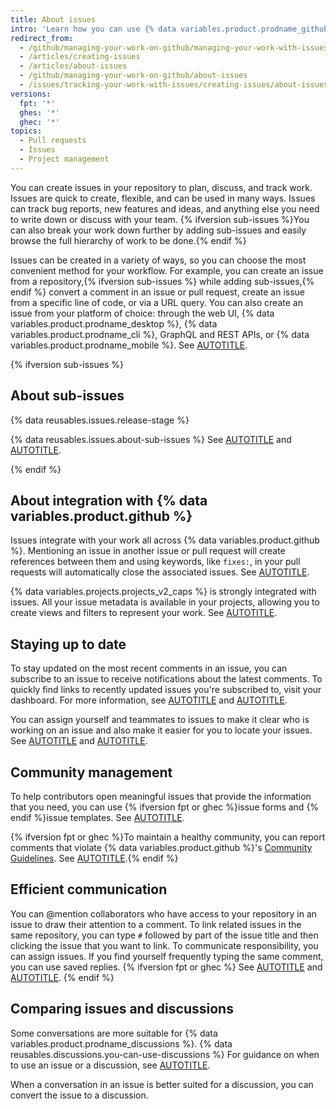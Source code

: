 ```yaml
---
title: About issues
intro: 'Learn how you can use {% data variables.product.prodname_github_issues %} to track ideas, feedback, tasks, or bugs.'
redirect_from:
  - /github/managing-your-work-on-github/managing-your-work-with-issues-and-pull-requests/about-issues
  - /articles/creating-issues
  - /articles/about-issues
  - /github/managing-your-work-on-github/about-issues
  - /issues/tracking-your-work-with-issues/creating-issues/about-issues
versions:
  fpt: '*'
  ghes: '*'
  ghec: '*'
topics:
  - Pull requests
  - Issues
  - Project management
---
```


You can create issues in your repository to plan, discuss, and track work. Issues are quick to create, flexible, and can be used in many ways. Issues can track bug reports, new features and ideas, and anything else you need to write down or discuss with your team. {% ifversion sub-issues %}You can also break your work down further by adding sub-issues and easily browse the full hierarchy of work to be done.{% endif %}

Issues can be created in a variety of ways, so you can choose the most convenient method for your workflow. For example, you can create an issue from a repository,{% ifversion sub-issues %} while adding sub-issues,{% endif %} convert a comment in an issue or pull request, create an issue from a specific line of code, or via a URL query. You can also create an issue from your platform of choice: through the web UI, {% data variables.product.prodname_desktop %}, {% data variables.product.prodname_cli %}, GraphQL and REST APIs, or {% data variables.product.prodname_mobile %}. See [AUTOTITLE](/issues/tracking-your-work-with-issues/creating-an-issue).

{% ifversion sub-issues %}

## About sub-issues

{% data reusables.issues.release-stage %}

{% data reusables.issues.about-sub-issues %} See [AUTOTITLE](/issues/tracking-your-work-with-issues/using-issues/adding-sub-issues) and [AUTOTITLE](/issues/tracking-your-work-with-issues/using-issues/browsing-sub-issues).

{% endif %}

## About integration with {% data variables.product.github %}

Issues integrate with your work all across {% data variables.product.github %}. Mentioning an issue in another issue or pull request will create references between them and using keywords, like `fixes:`, in your pull requests will automatically close the associated issues. See [AUTOTITLE](/issues/tracking-your-work-with-issues/using-issues/linking-a-pull-request-to-an-issue).

{% data variables.projects.projects_v2_caps %} is strongly integrated with issues. All your issue metadata is available in your projects, allowing you to create views and filters to represent your work. See [AUTOTITLE](/issues/planning-and-tracking-with-projects/learning-about-projects/about-projects).

## Staying up to date

To stay updated on the most recent comments in an issue, you can subscribe to an issue to receive notifications about the latest comments. To quickly find links to recently updated issues you're subscribed to, visit your dashboard. For more information, see [AUTOTITLE](/account-and-profile/managing-subscriptions-and-notifications-on-github/setting-up-notifications/about-notifications) and [AUTOTITLE](/account-and-profile/setting-up-and-managing-your-personal-account-on-github/managing-personal-account-settings/about-your-personal-dashboard).

You can assign yourself and teammates to issues to make it clear who is working on an issue and also make it easier for you to locate your issues. See [AUTOTITLE](/issues/tracking-your-work-with-issues/using-issues/assigning-issues-and-pull-requests-to-other-github-users) and [AUTOTITLE](/issues/tracking-your-work-with-issues/using-issues/viewing-all-of-your-issues-and-pull-requests).

## Community management

To help contributors open meaningful issues that provide the information that you need, you can use {% ifversion fpt or ghec %}issue forms and {% endif %}issue templates. See [AUTOTITLE](/communities/using-templates-to-encourage-useful-issues-and-pull-requests).

{% ifversion fpt or ghec %}To maintain a healthy community, you can report comments that violate {% data variables.product.github %}'s [Community Guidelines](/free-pro-team@latest/site-policy/github-terms/github-community-guidelines). See [AUTOTITLE](/communities/maintaining-your-safety-on-github/reporting-abuse-or-spam).{% endif %}

## Efficient communication

You can @mention collaborators who have access to your repository in an issue to draw their attention to a comment. To link related issues in the same repository, you can type `#` followed by part of the issue title and then clicking the issue that you want to link. To communicate responsibility, you can assign issues. If you find yourself frequently typing the same comment, you can use saved replies.
{% ifversion fpt or ghec %} See [AUTOTITLE](/get-started/writing-on-github/getting-started-with-writing-and-formatting-on-github/basic-writing-and-formatting-syntax) and [AUTOTITLE](/issues/tracking-your-work-with-issues/assigning-issues-and-pull-requests-to-other-github-users).
{% endif %}

## Comparing issues and discussions

Some conversations are more suitable for {% data variables.product.prodname_discussions %}. {% data reusables.discussions.you-can-use-discussions %} For guidance on when to use an issue or a discussion, see [AUTOTITLE](/get-started/using-github/communicating-on-github).

When a conversation in an issue is better suited for a discussion, you can convert the issue to a discussion.
